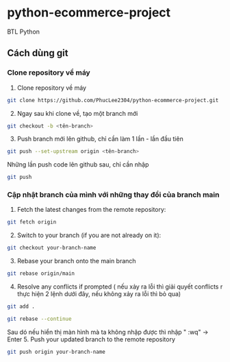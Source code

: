 # python-ecommerce-project
BTL Python
## Cách dùng git
### Clone repository về máy
1. Clone repository về máy
```bash
git clone https://github.com/PhucLee2304/python-ecommerce-project.git
```
2. Ngay sau khi clone về, tạo một branch mới

```bash
git checkout -b <tên-branch>
```
3. Push branch mới lên github, chỉ cần làm 1 lần - lần đầu tiên
```bash
git push --set-upstream origin <tên-branch>
```
Những lần push code lên github sau, chỉ cần nhập
```bash
git push
```

### Cập nhật branch của mình với những thay đổi của branch main

1. Fetch the latest changes from the remote repository:
```bash
git fetch origin
```
2. Switch to your branch (if you are not already on it):
```bash
git checkout your-branch-name
```
3. Rebase your branch onto the main branch
```bash
git rebase origin/main
```
4. Resolve any conflicts if prompted ( nếu xảy ra lỗi thì giải quyết conflicts r thực hiện 2 lệnh dưới đây, nếu không xảy ra lỗi thì bỏ qua)
```bash
git add .
```
```bash
git rebase --continue
```

Sau dó nếu hiển thị màn hình mà ta không nhập được thì nhập " :wq" -> Enter
5. Push your updated branch to the remote repository
```bash
git push origin your-branch-name
```